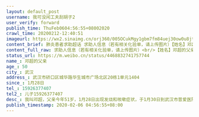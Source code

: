 ```yaml
---
layout: default_post
username: 我可没闲工夫刮胡子2
user_verify: forward
publish_time: ThuFeb0604:56:55+08002020
crawl_time: 20200212-12:40:51
imageurl: https://wx2.sinaimg.cn/orj360/005OCukMgy1gbm7fm84uej30ow0u8jts.jpg
content_brief: 肺炎患者求助超话 求助人信息（若有相关化验单，请上传图片）【姓名】邓超的父亲【年龄】50【所在城市】武汉【所在小区、社区】武汉市硚口区城华路华生城市广场北区20栋1单元1404【患病时间】1月28日【联系方式】15926377407【其他紧急联系人】儿子15926377407【病情描述】 我叫邓超，父亲 ...全文
content_full_raw: 求助人信息（若有相关化验单，请上传图片）<br/>【姓名】邓超的父亲<br/>【年龄】50<br/>【所在城市】武汉<br/>【所在小区、社区】武汉市硚口区城华路华生城市广场北区20栋1单元1404<br/>【患病时间】1月28日<br/>【联系方式】15926377407<br/>【其他紧急联系人】儿子15926377407<br/>【病情描述】我叫邓超，父亲今年51岁，1月28日出现发烧和咳嗽症状，于1月30日到武汉市普爱医院西院区CT检查，确诊双肺病毒性肺炎，医生让回家吃药隔离治疗，我们一家三口住在一起，现在母亲与我都已感染!<br/>回家吃药治疗阶段父亲每天高烧至39度以上，至今全身酸疼，呼吸也越来越不畅，且母亲在此也开始发烧，在寻求社区、110、医院无果的情况，我也开始发烧且头疼，胸闷，呼吸困难等症状。<br/>在2月3日我打了120叫车到湖北省第三医院，检查结果医生说很严重，但现在没有病床，只能开针打，打完针都凌晨4点多了，只能我和父亲各骑一辆自行车回家，走走停停凌晨6点才到家，父亲一度不想治疗有轻生念头，但是没有父亲我们家就散了。目前我们一家三口都感染上了，一日三餐都不能保证，也没办法休息好，更谈不上医治，能不能肯请收我们住院治疗，我们在外面到处跑也是传染源，我们并不想这样，肯请大家转发一下!<ahref='/n/侠客岛'>@侠客岛</a><ahref='/n/人民网'>@人民网</a><ahref='/n/老陶在路上'>@老陶在路上</a>
status_url: https://m.weibo.cn/status/4468832741757744
name_: 邓超的父亲
age_: 50
city_: 武汉
address_: 武汉市硚口区城华路华生城市广场北区20栋1单元1404
since_: 1月28日
tel_: 15926377407
tel2_: 儿子15926377407
desc_: 我叫邓超，父亲今年51岁，1月28日出现发烧和咳嗽症状，于1月30日到武汉市普爱医院西院区CT检查，确诊双肺病毒性肺炎，医生让回家吃药隔离治疗，我们一家三口住在一起，现在母亲与我都已感染!回家吃药治疗阶段父亲每天高烧至39度以上，至今全身酸疼，呼吸也越来越不畅，且母亲在此也开始发烧，在寻求社区、110、医院无果的情况，我也开始发烧且头疼，胸闷，呼吸困难等症状。在2月3日我打了120叫车到湖北省第三医院，检查结果医生说很严重，但现在没有病床，只能开针打，打完针都凌晨4点多了，只能我和父亲各骑一辆自行车回家，走走停停凌晨6点才到家，父亲一度不想治疗有轻生念头，但是没有父亲我们家就散了。目前我们一家三口都感染上了，一日三餐都不能保证，也没办法休息好，更谈不上医治，能不能肯请收我们住院治疗，我们在外面到处跑也是传染源，我们并不想这样，肯请大家转发一下!<ahref='/n/侠客岛'>@侠客岛</a><ahref='/n/人民网'>@人民网</a><ahref='/n/老陶在路上'>@老陶在路上</a>
publish_timestamp: 2020-02-06 04:56:55+08:00
---
```

